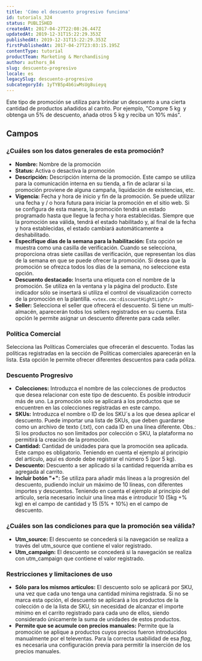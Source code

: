 ```yaml
---
title: 'Cómo el descuento progresivo funciona'
id: tutorials_324
status: PUBLISHED
createdAt: 2017-04-27T22:08:26.447Z
updatedAt: 2019-12-31T15:22:29.353Z
publishedAt: 2019-12-31T15:22:29.353Z
firstPublishedAt: 2017-04-27T23:03:15.195Z
contentType: tutorial
productTeam: Marketing & Merchandising
author: authors_84
slug: descuento-progresivo
locale: es
legacySlug: descuento-progresivo
subcategoryId: 1yTYB5p4b6iwMsUg8uieyq
---
```


Este tipo de promoción se utiliza para brindar un descuento a una cierta cantidad de productos añadidos al carrito. Por ejemplo, "Compre 5 kg  y obtenga un 5% de descuento, añada otros 5 kg y reciba un 10% más".

## Campos

### ¿Cuáles son los datos generales de esta promoción?

- **Nombre:** Nombre de la promoción
- **Status:** Activa o desactiva la promoción
- **Descripción:** Descripción interna de la promoción. Este campo se utiliza para la comunicación interna en su tienda, a fin de aclarar si la promoción proviene de alguna campaña, liquidación de existencias, etc.
- **Vigencia:** Fecha y hora de inicio y fin de la promoción. Se puede utilizar una fecha y / o hora futura para iniciar la promoción en el sitio web. Si se configura de esta manera, la promoción tendrá un estado programado hasta que llegue la fecha y hora establecidas. Siempre que la promoción sea válida, tendrá el estado habilitado y, al final de la fecha y hora establecidas, el estado cambiará automáticamente a deshabilitado.
- **Especifique días de la semana para la habilitación:** Esta opción se muestra como una casilla de verificación. Cuando se selecciona, proporciona otras siete casillas de verificación, que representan los días de la semana en que se puede ofrecer la promoción. Si desea que la promoción se ofrezca todos los días de la semana, no seleccione esta opción.
- **Descuento destacado:** Inserta una etiqueta con el nombre de la promoción. Se utiliza en la ventana y la página del producto. Este indicador sólo se insertará si utiliza el control de visualización correcto de la promoción en la plantilla. `<vtex.cmc:discountHightLight/>`
- **Seller:** Selecciona el seller que ofrecerá el descuento. Si tiene un multi-almacén, aparecerán todos los sellers registrados en su cuenta. Esta opción le permite asignar un descuento diferente para cada seller.

### Política Comercial

Selecciona las Políticas Comerciales que ofrecerán el descuento. Todas las políticas registradas en la sección de Políticas comerciales aparecerán en la lista. Esta opción le permite ofrecer diferentes descuentos para cada póliza.

### Descuento Progresivo

- **Colecciones:** Introduzca el nombre de las colecciones de productos que desea relacionar con este tipo de descuento. Es posible introducir más de uno. La promoción solo se aplicará a los productos que se encuentren en las colecciones registradas en este campo.
- **SKUs:** Introduzca el nombre o ID de los SKU´s a los que desea aplicar el descuento. Puede importar una lista de SKUs, que deben guardarse como un archivo de texto (.txt), con cada ID en una línea diferente. Obs.: Si los productos no son limitados por colección o SKU, la plataforma no permitirá la creación de la promoción.
- **Cantidad:** Cantidad de unidades para que la promoción sea aplicada. Este campo es obligatorio. Teniendo en cuenta el ejemplo al principio del artículo, aquí es donde debe registrar el número 5 (por 5 kg).
- **Descuento:** Descuento a ser aplicado si la cantidad requerida arriba es agregada al carrito.
- **Incluir botón "+":** Se utiliza para añadir más líneas a la progresión del descuento, pudiendo incluir un máximo de 10 líneas, con diferentes importes y descuentos. Teniendo en cuenta el ejemplo al principio del artículo, sería necesario incluir una línea más e introducir 10 (5kg +% kg) en el campo de cantidad y 15 (5% + 10%) en el campo de descuento.

### ¿Cuáles son las condiciones para que la promoción sea válida?

- **Utm_source:** El descuento se concederá si la navegación se realiza a través del utm_source que contiene el valor registrado.
- **Utm_campaign:** El descuento se concederá si la navegación se realiza con utm_campaign que contiene el valor registrado.

### Restricciones y limitaciones de uso

- **Sólo para los mismos artículos:** El descuento solo se aplicará por SKU, una vez que cada uno tenga una cantidad mínima registrada. Si no se marca esta opción, el descuento se aplicará a los productos de la colección o de la lista de SKU, sin necesidad de alcanzar el importe mínimo en el carrito registrado para cada uno de ellos, siendo considerado únicamente la suma de unidades de estos productos.
- **Permite que se acumule con precios manuales:** Permite que la promoción se aplique a productos cuyos precios fueron introducidos manualmente por el televentas. Para la correcta usabilidad de esa *flag*, es necesaria una configuración previa para permitir la inserción de los precios manuales.

